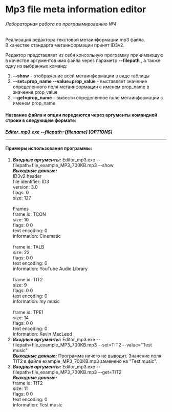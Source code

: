# Mp3 file meta information editor
###### Лабораторная работа по программированию №4

Реализация редактора текстовой метаинформации mp3 файла.  
В качестве стандарта метаинформации принят ID3v2.  

Редактор представляет из себя консольную программу принимающую в качестве  аргументов имя файла через параметр __--filepath__ , а также одну из выбранных команд:  
1. __--show__ - отображение всей метаинформации в виде таблицы  
2. __--set=prop_name --value=prop_value__ - выставляет значение определенного поля метаинформации с именем prop_name в значение prop_value  
3. __--get=prop_name__ - вывести определенное поле метаинформации с именем prop_name


#### Название файла и опции передаются через аргументы командной строки в следующем формате:
___Editor_mp3.exe --filepath=[filename] [OPTIONS]___

---
#### Примеры использования программы:  
1. ___Входные аргументы:___ Editor_mp3.exe --filepath=file_example_MP3_700KB.mp3 --show  
___Выходные данные:___  
ID3v2 header  
file identifier: ID3  
version: 3.0  
flags: 0  
size: 127  
\
Frames  
frame id: TCON  
size: 10  
flags: 0 0  
text encoding: 0  
information: Cinematic  
\
frame id: TALB  
size: 22  
flags: 0 0  
text encoding: 0  
information: YouTube Audio Library  
\
frame id: TIT2  
size: 9  
flags: 0 0  
text encoding: 0  
information: my music  
\
frame id: TPE1  
size: 14  
flags: 0 0  
text encoding: 0  
information: Kevin MacLeod
2. ___Входные аргументы:___ Editor_mp3.exe --filepath=file_example_MP3_700KB.mp3 --set=TIT2 --value="Test music"  
___Выходные данные:___  Программа ничего не выводит. Значение поля TIT2 в файле example_MP3_700KB.mp3 заменено на "Test music".
3. ___Входные аргументы:___ Editor_mp3.exe --filepath=file_example_MP3_700KB.mp3 --get=TIT2  
___Выходные данные:___  
frame id: TIT2  
size: 11  
flags: 0 0  
text encoding: 0  
information: Test music